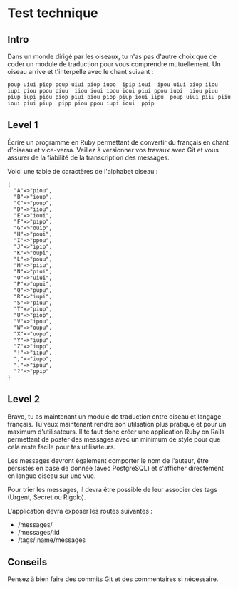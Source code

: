 # Test technique

## Intro

Dans un monde dirigé par les oiseaux, tu n'as pas d'autre choix que de coder un module de traduction pour vous comprendre mutuellement. 
Un oiseau arrive et t'interpelle avec le chant suivant :

```
poup uiui piop poup uiui piop iupo  ipip ioui  ipou uiui piop iiou iupi piou ppou piuu  iiou ioui ipou ioui piui ppou iupi  piou piuu piup iupi piou piop piui piou piop piup ioui iipu  poup uiui piiu piiu ioui piui piup  pipp piou ppou iupi ioui  ppip
```

## Level 1

Écrire un programme en Ruby permettant de convertir du français en chant d'oiseau et
vice-versa. Veillez à versionner vos travaux avec Git et vous assurer de la
fiabilité de la transcription des messages.  
  
Voici une table de caractères de l'alphabet oiseau :

```
{
  "A"=>"piou",
  "B"=>"ioup",
  "C"=>"poup",
  "D"=>"iiou",
  "E"=>"ioui",
  "F"=>"pipp",
  "G"=>"ouip",
  "H"=>"poui",
  "I"=>"ppou",
  "J"=>"ipip",
  "K"=>"oupi",
  "L"=>"pouu",
  "M"=>"piiu",
  "N"=>"piui",
  "O"=>"uiui",
  "P"=>"opui",
  "Q"=>"pupu",
  "R"=>"iupi",
  "S"=>"piuu",
  "T"=>"piup",
  "U"=>"piop",
  "V"=>"ipou",
  "W"=>"oupu",
  "X"=>"uopu",
  "Y"=>"iupu",
  "Z"=>"iupp",
  "!"=>"iipu",
  ","=>"iupo",
  "."=>"ipuu",
  "?"=>"ppip"
}
```

## Level 2

Bravo, tu as maintenant un module de traduction entre oiseau et langage français.
Tu veux maintenant rendre son utilsation plus pratique et pour un maximum d'utilisateurs.
Il te faut donc créer une application Ruby on Rails permettant de poster des 
messages avec un minimum de style pour que cela reste facile pour tes utilisateurs.  
  
Les messages devront également comporter le nom de l'auteur, être persistés en
base de donnée (avec PostgreSQL) et s'afficher directement en langue oiseau 
sur une vue.  
  
Pour trier les messages, il devra être possible de leur associer des tags
(Urgent, Secret ou Rigolo).  
  
L'application devra exposer les routes suivantes :

- /messages/
- /messages/:id
- /tags/:name/messages

## Conseils

Pensez à bien faire des commits Git et des commentaires si nécessaire.
